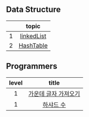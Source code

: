 ## Data Structure

|     |     topic      |
| :-: | :------------: |
|  1  | [linkedList]() |
|  2  | [HashTable]()  |

## Programmers

| level |          title           |
| :---: | :----------------------: |
|   1   | [가운데 글자 가져오기](https://github.com/rlorxl/algorithm/blob/main/programmers/level1/%EA%B0%80%EC%9A%B4%EB%8D%B0_%EA%B8%80%EC%9E%90_%EA%B0%80%EC%A0%B8%EC%98%A4%EA%B8%B0.js) |
|   1   |      [하샤드 수](https://github.com/rlorxl/algorithm/blob/main/programmers/level1/%ED%95%98%EC%83%A4%EB%93%9C%EC%88%98.js)       |
